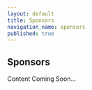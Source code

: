 ```yaml
---
layout: default
title: Sponsors
navigation_name: sponsors
published: true
---
```


## Sponsors

Content Coming Soon...
